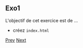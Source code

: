 ## Exo1

L'objectif de cet exercice est de ...


- créez `index.html`

[Prev](workshop.md) [Next](exo2.md)
